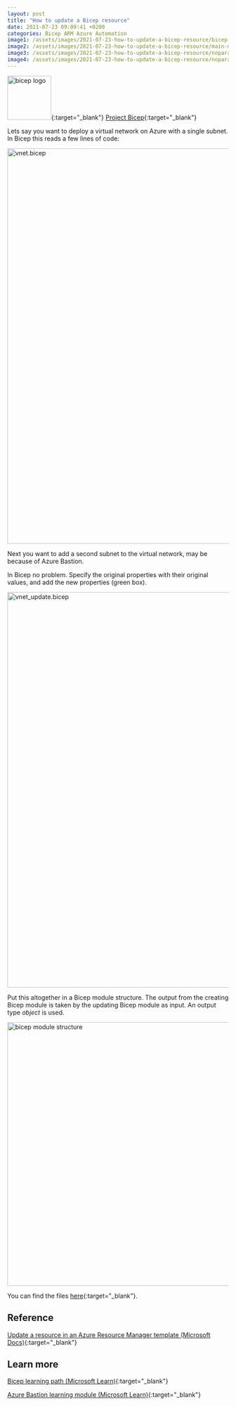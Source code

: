 ```yaml
---
layout: post
title: "How to update a Bicep resource"
date: 2021-07-23 09:09:41 +0200
categories: Bicep ARM Azure Automation
image1: /assets/images/2021-07-23-how-to-update-a-bicep-resource/bicep-logo-256.png
image2: /assets/images/2021-07-23-how-to-update-a-bicep-resource/main-modules.bicep.png
image3: /assets/images/2021-07-23-how-to-update-a-bicep-resource/noparam-vnet.bicep.png
image4: /assets/images/2021-07-23-how-to-update-a-bicep-resource/noparam-vnet_update.bicep.png
---
```


[Microsoft Docs]:https://docs.microsoft.com/en-us/azure/architecture/guide/azure-resource-manager/advanced-templates/update-resource
[Bicep GitHub]:https://github.com/Azure/bicep
[Bicep Learning Path]:https://docs.microsoft.com/en-us/learn/paths/bicep-deploy/
[Azure Bastion]:https://docs.microsoft.com/en-us/azure/bastion/bastion-overview
[Azure Bastion Learning Module]:https://docs.microsoft.com/en-us/learn/modules/intro-to-azure-bastion/


[<img src="{{ page.image1 | relative_url }}" alt="bicep logo" width="100"/>][Bicep GitHub]{:target="_blank"}
[Project Bicep][Bicep GitHub]{:target="_blank"}

Lets say you want to deploy a virtual network on Azure with a single subnet. In Bicep this reads a few lines of code:

<img src="{{ page.image3 | relative_url }}" alt="vnet.bicep" width="900"/>

Next you want to add a second subnet to the virtual network, may be because of Azure Bastion.

In Bicep no problem. Specify the original properties with their original values, and add the new properties (green box).

<img src="{{ page.image4 | relative_url }}" alt="vnet_update.bicep" width="900"/>

Put this altogether in a Bicep module structure. The output from the creating Bicep module is taken by the updating Bicep module as input. An output type *object* is used.

<img src="{{ page.image2 | relative_url }}" alt="bicep module structure" width="600"/>


You can find the files [here](https://github.com/www42/AFT/tree/main/Bicep/Update_Bicep_Resource){:target="_blank"}.

## Reference
[Update a resource in an Azure Resource Manager template (Microsoft Docs)][Microsoft Docs]{:target="_blank"}


## Learn more

[Bicep learning path (Microsoft Learn)][Bicep Learning Path]{:target="_blank"}

[Azure Bastion learning module (Microsoft Learn)][Azure Bastion Learning Module]{:target="_blank"}
